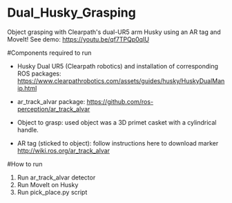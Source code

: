 # Dual_Husky_Grasping
Object grasping with Clearpath's dual-UR5 arm Husky using an AR tag and MoveIt! See demo: https://youtu.be/qf7TPQp0qIU

#Components required to run

- Husky Dual UR5 (Clearpath robotics) and installation of corresponding ROS packages: https://www.clearpathrobotics.com/assets/guides/husky/HuskyDualManip.html

- ar_track_alvar package: https://github.com/ros-perception/ar_track_alvar

- Object to grasp: used object was a 3D primet casket with a cylindrical handle. 

- AR tag (sticked to object): follow instructions here to download marker http://wiki.ros.org/ar_track_alvar


#How to run

1) Run ar_track_alvar detector
2) Run MoveIt on Husky
3) Run pick_place.py script
